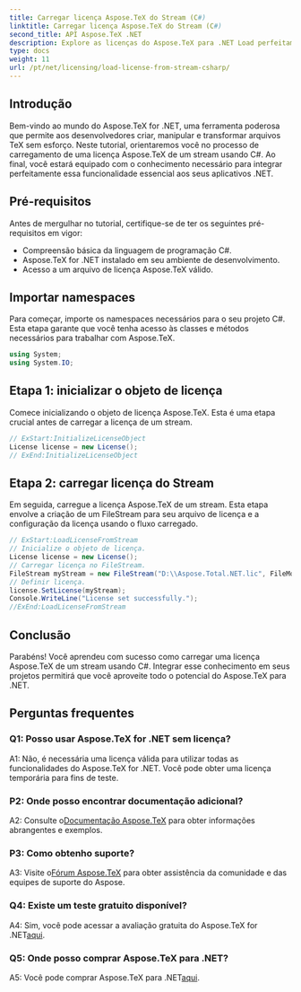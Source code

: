 ```yaml
---
title: Carregar licença Aspose.TeX do Stream (C#)
linktitle: Carregar licença Aspose.TeX do Stream (C#)
second_title: API Aspose.TeX .NET
description: Explore as licenças do Aspose.TeX para .NET Load perfeitamente e aprimore o processamento de documentos. Confira o tutorial para obter orientação passo a passo.
type: docs
weight: 11
url: /pt/net/licensing/load-license-from-stream-csharp/
---
```

## Introdução

Bem-vindo ao mundo do Aspose.TeX for .NET, uma ferramenta poderosa que permite aos desenvolvedores criar, manipular e transformar arquivos TeX sem esforço. Neste tutorial, orientaremos você no processo de carregamento de uma licença Aspose.TeX de um stream usando C#. Ao final, você estará equipado com o conhecimento necessário para integrar perfeitamente essa funcionalidade essencial aos seus aplicativos .NET.

## Pré-requisitos

Antes de mergulhar no tutorial, certifique-se de ter os seguintes pré-requisitos em vigor:

- Compreensão básica da linguagem de programação C#.
- Aspose.TeX for .NET instalado em seu ambiente de desenvolvimento.
- Acesso a um arquivo de licença Aspose.TeX válido.

## Importar namespaces

Para começar, importe os namespaces necessários para o seu projeto C#. Esta etapa garante que você tenha acesso às classes e métodos necessários para trabalhar com Aspose.TeX.

```csharp
using System;
using System.IO;
```

## Etapa 1: inicializar o objeto de licença

Comece inicializando o objeto de licença Aspose.TeX. Esta é uma etapa crucial antes de carregar a licença de um stream.

```csharp
// ExStart:InitializeLicenseObject
License license = new License();
// ExEnd:InitializeLicenseObject
```

## Etapa 2: carregar licença do Stream

Em seguida, carregue a licença Aspose.TeX de um stream. Esta etapa envolve a criação de um FileStream para seu arquivo de licença e a configuração da licença usando o fluxo carregado.

```csharp
// ExStart:LoadLicenseFromStream
// Inicialize o objeto de licença.
License license = new License();
// Carregar licença no FileStream.
FileStream myStream = new FileStream("D:\\Aspose.Total.NET.lic", FileMode.Open);
// Definir licença.
license.SetLicense(myStream);
Console.WriteLine("License set successfully.");
//ExEnd:LoadLicenseFromStream
```

## Conclusão

Parabéns! Você aprendeu com sucesso como carregar uma licença Aspose.TeX de um stream usando C#. Integrar esse conhecimento em seus projetos permitirá que você aproveite todo o potencial do Aspose.TeX para .NET.

## Perguntas frequentes

### Q1: Posso usar Aspose.TeX for .NET sem licença?

A1: Não, é necessária uma licença válida para utilizar todas as funcionalidades do Aspose.TeX for .NET. Você pode obter uma licença temporária para fins de teste.

### P2: Onde posso encontrar documentação adicional?

 A2: Consulte o[Documentação Aspose.TeX](https://reference.aspose.com/tex/net/) para obter informações abrangentes e exemplos.

### P3: Como obtenho suporte?

 A3: Visite o[Fórum Aspose.TeX](https://forum.aspose.com/c/tex/47) para obter assistência da comunidade e das equipes de suporte do Aspose.

### Q4: Existe um teste gratuito disponível?

A4: Sim, você pode acessar a avaliação gratuita do Aspose.TeX for .NET[aqui](https://releases.aspose.com/).

### Q5: Onde posso comprar Aspose.TeX para .NET?

 A5: Você pode comprar Aspose.TeX para .NET[aqui](https://purchase.aspose.com/buy).